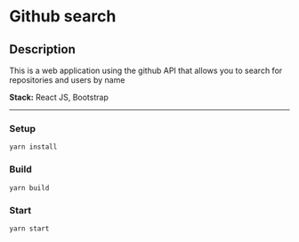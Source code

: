 # Github search

## Description
This is a web application using the github API that allows you to search for repositories and users by name

**Stack:** React JS, Bootstrap

***  

### Setup
```
yarn install
```

### Build
```
yarn build
```

### Start
```
yarn start
```
